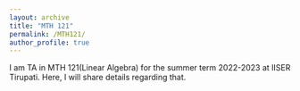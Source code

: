 ```yaml
---
layout: archive
title: "MTH 121"
permalink: /MTH121/
author_profile: true
---
```


I am TA in MTH 121(Linear Algebra) for the summer term 2022-2023 at IISER Tirupati. Here, I will share details regarding that.
